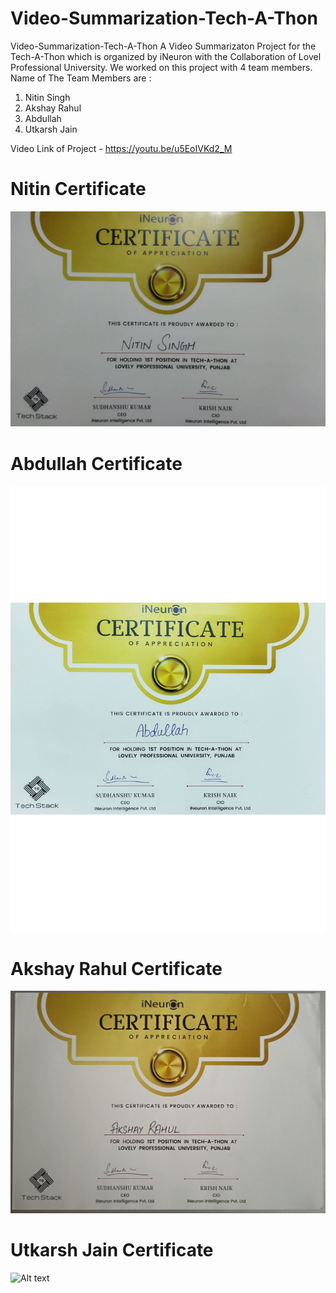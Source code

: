 # Video-Summarization-Tech-A-Thon
Video-Summarization-Tech-A-Thon A Video Summarizaton Project for the Tech-A-Thon which is organized by iNeuron with the Collaboration of Lovel Professional University.  We worked on this project with 4 team members.  
Name of The Team Members are :
1. Nitin Singh
2. Akshay Rahul
3. Abdullah
4. Utkarsh Jain 

Video Link of Project - https://youtu.be/u5EoIVKd2_M

<h1>Nitin Certificate</h1>

![Alt text](https://github.com/NitinSingh8/N-Programmer/blob/main/certificate/Certificate_tech-a-thon.jpeg "Some Error Occur")


<h1>Abdullah Certificate</h1>

![Alt text](https://github.com/AdullahRazi/tech-a-thon/blob/main/ad_cert_3_page-0001.jpg "Some Error Occur")



<h1>Akshay Rahul Certificate</h1>

![Alt text](https://github.com/AKR20/TECH-A-THON-2022/blob/main/IMG_20220908_133054%20(1).jpg "Some Error Occur")


<h1>Utkarsh Jain Certificate</h1>

![Alt text](https://user-images.githubusercontent.com/77992826/211374019-bd8644d7-f2c0-4d2c-8296-0f4bceeef0d6.png "Some Error Occur")
